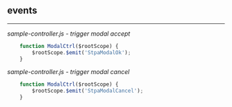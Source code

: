 ## events
---------

*sample-controller.js - trigger modal accept*
```js
    function ModalCtrl($rootScope) {
        $rootScope.$emit('StpaModalOk');
    }    
```

*sample-controller.js - trigger modal cancel*
```js
    function ModalCtrl($rootScope) {
        $rootScope.$emit('StpaModalCancel');
    }    
```